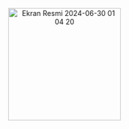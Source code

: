 <p align="center"> 
<img width="226" alt="Ekran Resmi 2024-06-30 01 04 20" src="https://github.com/kubratorun/job-platform/assets/55465014/779ccb4c-fa0a-45b9-8b31-9685b5338572">

</p>

